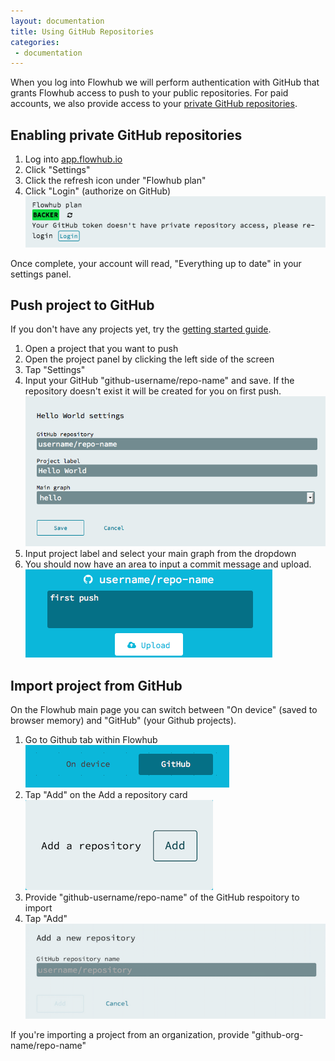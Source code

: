 ```yaml
---
layout: documentation
title: Using GitHub Repositories
categories:
 - documentation
---
```

When you log into Flowhub we will perform authentication with GitHub that grants Flowhub access to push to your public repositories. For paid accounts, we also provide access to your [private GitHub repositories](https://github.com/pricing).

## Enabling private GitHub repositories

1. Log into [app.flowhub.io](http://app.flowhub.io/)
2. Click "Settings"
3. Click the refresh icon under "Flowhub plan"
4. Click "Login" (authorize on GitHub)
    ![settings](../images/gh01-settings.png)

Once complete, your account will read, "Everything up to date" in your settings panel.

## Push project to GitHub

If you don't have any projects yet, try the [getting started guide](../getting-started-browser/).

1.  Open a project that you want to push
2.  Open the project panel by clicking the left side of the screen
3.  Tap "Settings"  
4.  Input your GitHub "github-username/repo-name" and save. If the repository doesn't exist it will be created for you on first push.
    ![project settings](../images/gh03-project-settings.png)
4.  Input project label and select your main graph from the dropdown
5.  You should now have an area to input a commit message and upload.  
    ![commit message area and upload button](../images/gh04-commit.png)

## Import project from GitHub

On the Flowhub main page you can switch between "On device" (saved to browser memory) and "GitHub" (your Github projects).

1. Go to Github tab within Flowhub
	![device-github-switch](../images/gh05-device-github-switch.png)
2. Tap "Add" on the Add a repository card
	![add-a-repo](../images/gh06-add-a-repo.png)
3. Provide "github-username/repo-name" of the GitHub respoitory to import
4. Tap "Add"
    ![add-a-repo-name](../images/gh07-add-a-repo.png)

If you're importing a project from an organization, provide "github-org-name/repo-name"

